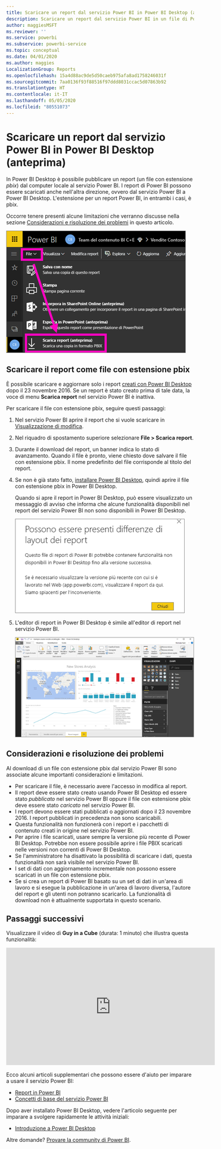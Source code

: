 ```yaml
---
title: Scaricare un report dal servizio Power BI in Power BI Desktop (anteprima)
description: Scaricare un report dal servizio Power BI in un file di Power BI Desktop
author: maggiesMSFT
ms.reviewer: ''
ms.service: powerbi
ms.subservice: powerbi-service
ms.topic: conceptual
ms.date: 04/01/2020
ms.author: maggies
LocalizationGroup: Reports
ms.openlocfilehash: 15a4d88ac9de5d50caeb975afa8ad1758246031f
ms.sourcegitcommit: 7aa0136f93f88516f97ddd8031ccac5d07863b92
ms.translationtype: HT
ms.contentlocale: it-IT
ms.lasthandoff: 05/05/2020
ms.locfileid: "80551073"
---
```

# <a name="download-a-report-from-the-power-bi-service-to-power-bi-desktop-preview"></a>Scaricare un report dal servizio Power BI in Power BI Desktop (anteprima)
In Power BI Desktop è possibile pubblicare un report (un file con estensione *pbix*) dal computer locale al servizio Power BI. I report di Power BI possono essere scaricati anche nell'altra direzione, ovvero dal servizio Power BI a Power BI Desktop. L'estensione per un report Power BI, in entrambi i casi, è pbix.

Occorre tenere presenti alcune limitazioni che verranno discusse nella sezione [Considerazioni e risoluzione dei problemi](#considerations-and-troubleshooting) in questo articolo.

![Elenco a discesa File](media/service-export-to-pbix/power-bi-file-export.png)

## <a name="download-the-report-as-a-pbix-file"></a>Scaricare il report come file con estensione pbix

È possibile scaricare e aggiornare solo i report [creati con Power BI Desktop](/learn/modules/publish-share-power-bi/2-publish-reports) dopo il 23 novembre 2016. Se un report è stato creato prima di tale data, la voce di menu **Scarica report** nel servizio Power BI è inattiva.

Per scaricare il file con estensione pbix, seguire questi passaggi:

1. Nel servizio Power BI aprire il report che si vuole scaricare in [Visualizzazione di modifica](https://docs.microsoft.com/power-bi/service-interact-with-a-report-in-editing-view).

2. Nel riquadro di spostamento superiore selezionare **File > Scarica report**.
   
3. Durante il download del report, un banner indica lo stato di avanzamento. Quando il file è pronto, viene chiesto dove salvare il file con estensione pbix. Il nome predefinito del file corrisponde al titolo del report.
   
4. Se non è già stato fatto, [installare Power BI Desktop](desktop-get-the-desktop.md), quindi aprire il file con estensione pbix in Power BI Desktop.
   
    Quando si apre il report in Power BI Desktop, può essere visualizzato un messaggio di avviso che informa che alcune funzionalità disponibili nel report del servizio Power BI non sono disponibili in Power BI Desktop.
   
    ![Finestra di dialogo di avviso](media/service-export-to-pbix/power-bi-export-to-pbix_2.png)

5. L'editor di report in Power BI Desktop è simile all'editor di report nel servizio Power BI.  
   
    ![Editor di report di Power BI Desktop](media/service-export-to-pbix/power-bi-desktop.png)

## <a name="considerations-and-troubleshooting"></a>Considerazioni e risoluzione dei problemi
Al download di un file con estensione pbix dal servizio Power BI sono associate alcune importanti considerazioni e limitazioni.

* Per scaricare il file, è necessario avere l'accesso in modifica al report.
* Il report deve essere stato creato usando Power BI Desktop ed essere stato *pubblicato* nel servizio Power BI oppure il file con estensione pbix deve essere stato *caricato* nel servizio Power BI.
* I report devono essere stati pubblicati o aggiornati dopo il 23 novembre 2016. I report pubblicati in precedenza non sono scaricabili.
* Questa funzionalità non funzionerà con i report e i pacchetti di contenuto creati in origine nel servizio Power BI.
* Per aprire i file scaricati, usare sempre la versione più recente di Power BI Desktop. Potrebbe non essere possibile aprire i file PBIX scaricati nelle versioni non correnti di Power BI Desktop.
* Se l'amministratore ha disattivato la possibilità di scaricare i dati, questa funzionalità non sarà visibile nel servizio Power BI.
* I set di dati con aggiornamento incrementale non possono essere scaricati in un file con estensione pbix.
* Se si crea un report di Power BI basato su un set di dati in un'area di lavoro e si esegue la pubblicazione in un'area di lavoro diversa, l'autore del report e gli utenti non potranno scaricarlo. La funzionalità di download non è attualmente supportata in questo scenario.

## <a name="next-steps"></a>Passaggi successivi
Visualizzare il video di **Guy in a Cube** (durata: 1 minuto) che illustra questa funzionalità:

<iframe width="560" height="315" src="https://www.youtube.com/embed/ymWqU5jiUl0" frameborder="0" allowfullscreen></iframe>

Ecco alcuni articoli supplementari che possono essere d'aiuto per imparare a usare il servizio Power BI:

* [Report in Power BI](consumer/end-user-reports.md)
* [Concetti di base del servizio Power BI](service-basic-concepts.md)

Dopo aver installato Power BI Desktop, vedere l'articolo seguente per imparare a svolgere rapidamente le attività iniziali:

* [Introduzione a Power BI Desktop](desktop-getting-started.md)

Altre domande? [Provare la community di Power BI](https://community.powerbi.com/).

